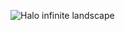![Halo infinite landscape](https://i2.wp.com/www.gamerfocus.co/wp-content/uploads/2019/02/halo_infinite_03.jpg?w=1600&ssl=1)
